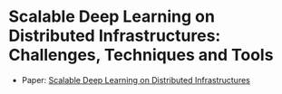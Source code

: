 # Scalable Deep Learning on Distributed Infrastructures: Challenges, Techniques and Tools

- Paper: [Scalable Deep Learning on Distributed Infrastructures](https://arxiv.org/pdf/1903.11314)
